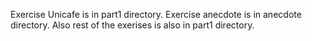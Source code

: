 Exercise Unicafe is in part1 directory.
Exercise anecdote is in anecdote directory.
Also rest of the exerises is also in part1 directory.

